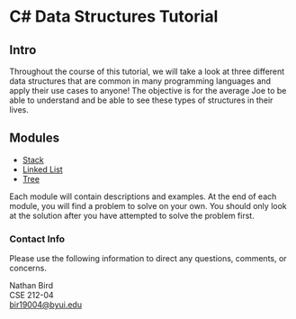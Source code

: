 # C# Data Structures Tutorial

## Intro
Throughout the course of this tutorial, we will take a look at three different data structures that are common in many
programming languages and apply their use cases to anyone! The objective is for the average Joe to be able to
understand and be able to see these types of structures in their lives.

## Modules

- [Stack](./1-stack.md)
- [Linked List](./2-linkedList.md)
- [Tree](./3-tree.md)

Each module will contain descriptions and examples. At the end of each module, you will find a problem to solve on your
own. You should only look at the solution after you have attempted to solve the problem first.

### Contact Info
Please use the following information to direct any questions, comments, or concerns.

Nathan Bird
<br>
CSE 212-04
<br>
[bir19004@byui.edu](mailto:bir19004@byui.edu)